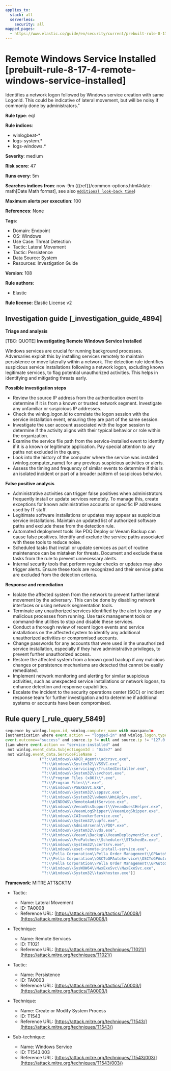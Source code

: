 ```yaml
---
applies_to:
  stack: all
  serverless:
    security: all
mapped_pages:
  - https://www.elastic.co/guide/en/security/current/prebuilt-rule-8-17-4-remote-windows-service-installed.html
---
```


# Remote Windows Service Installed [prebuilt-rule-8-17-4-remote-windows-service-installed]

Identifies a network logon followed by Windows service creation with same LogonId. This could be indicative of lateral movement, but will be noisy if commonly done by administrators."

**Rule type**: eql

**Rule indices**:

* winlogbeat-*
* logs-system.*
* logs-windows.*

**Severity**: medium

**Risk score**: 47

**Runs every**: 5m

**Searches indices from**: now-9m ({{ref}}/common-options.html#date-math[Date Math format], see also [`Additional look-back time`](docs-content://solutions/security/detect-and-alert/create-detection-rule.md#rule-schedule))

**Maximum alerts per execution**: 100

**References**: None

**Tags**:

* Domain: Endpoint
* OS: Windows
* Use Case: Threat Detection
* Tactic: Lateral Movement
* Tactic: Persistence
* Data Source: System
* Resources: Investigation Guide

**Version**: 108

**Rule authors**:

* Elastic

**Rule license**: Elastic License v2

## Investigation guide [_investigation_guide_4894]

**Triage and analysis**

[TBC: QUOTE]
**Investigating Remote Windows Service Installed**

Windows services are crucial for running background processes. Adversaries exploit this by installing services remotely to maintain persistence or move laterally within a network. The detection rule identifies suspicious service installations following a network logon, excluding known legitimate services, to flag potential unauthorized activities. This helps in identifying and mitigating threats early.

**Possible investigation steps**

* Review the source IP address from the authentication event to determine if it is from a known or trusted network segment. Investigate any unfamiliar or suspicious IP addresses.
* Check the winlog.logon.id to correlate the logon session with the service installation event, ensuring they are part of the same session.
* Investigate the user account associated with the logon session to determine if the activity aligns with their typical behavior or role within the organization.
* Examine the service file path from the service-installed event to identify if it is a known or legitimate application. Pay special attention to any paths not excluded in the query.
* Look into the history of the computer where the service was installed (winlog.computer_name) for any previous suspicious activities or alerts.
* Assess the timing and frequency of similar events to determine if this is an isolated incident or part of a broader pattern of suspicious behavior.

**False positive analysis**

* Administrative activities can trigger false positives when administrators frequently install or update services remotely. To manage this, create exceptions for known administrative accounts or specific IP addresses used by IT staff.
* Legitimate software installations or updates may appear as suspicious service installations. Maintain an updated list of authorized software paths and exclude these from the detection rule.
* Automated deployment tools like PDQ Deploy or Veeam Backup can cause false positives. Identify and exclude the service paths associated with these tools to reduce noise.
* Scheduled tasks that install or update services as part of routine maintenance can be mistaken for threats. Document and exclude these tasks from the rule to prevent unnecessary alerts.
* Internal security tools that perform regular checks or updates may also trigger alerts. Ensure these tools are recognized and their service paths are excluded from the detection criteria.

**Response and remediation**

* Isolate the affected system from the network to prevent further lateral movement by the adversary. This can be done by disabling network interfaces or using network segmentation tools.
* Terminate any unauthorized services identified by the alert to stop any malicious processes from running. Use task management tools or command-line utilities to stop and disable these services.
* Conduct a thorough review of recent logon events and service installations on the affected system to identify any additional unauthorized activities or compromised accounts.
* Change passwords for any accounts that were used in the unauthorized service installation, especially if they have administrative privileges, to prevent further unauthorized access.
* Restore the affected system from a known good backup if any malicious changes or persistence mechanisms are detected that cannot be easily remediated.
* Implement network monitoring and alerting for similar suspicious activities, such as unexpected service installations or network logons, to enhance detection and response capabilities.
* Escalate the incident to the security operations center (SOC) or incident response team for further investigation and to determine if additional systems or accounts have been compromised.


## Rule query [_rule_query_5849]

```js
sequence by winlog.logon.id, winlog.computer_name with maxspan=1m
[authentication where event.action == "logged-in" and winlog.logon.type : "Network" and
event.outcome=="success" and source.ip != null and source.ip != "127.0.0.1" and source.ip != "::1"]
[iam where event.action == "service-installed" and
 not winlog.event_data.SubjectLogonId : "0x3e7" and
 not winlog.event_data.ServiceFileName :
               ("?:\\Windows\\ADCR_Agent\\adcrsvc.exe",
                "?:\\Windows\\System32\\VSSVC.exe",
                "?:\\Windows\\servicing\\TrustedInstaller.exe",
                "?:\\Windows\\System32\\svchost.exe",
                "?:\\Program Files (x86)\\*.exe",
                "?:\\Program Files\\*.exe",
                "?:\\Windows\\PSEXESVC.EXE",
                "?:\\Windows\\System32\\sppsvc.exe",
                "?:\\Windows\\System32\\wbem\\WmiApSrv.exe",
                "?:\\WINDOWS\\RemoteAuditService.exe",
                "?:\\Windows\\VeeamVssSupport\\VeeamGuestHelper.exe",
                "?:\\Windows\\VeeamLogShipper\\VeeamLogShipper.exe",
                "?:\\Windows\\CAInvokerService.exe",
                "?:\\Windows\\System32\\upfc.exe",
                "?:\\Windows\\AdminArsenal\\PDQ*.exe",
                "?:\\Windows\\System32\\vds.exe",
                "?:\\Windows\\Veeam\\Backup\\VeeamDeploymentSvc.exe",
                "?:\\Windows\\ProPatches\\Scheduler\\STSchedEx.exe",
                "?:\\Windows\\System32\\certsrv.exe",
                "?:\\Windows\\eset-remote-install-service.exe",
                "?:\\Pella Corporation\\Pella Order Management\\GPAutoSvc.exe",
                "?:\\Pella Corporation\\OSCToGPAutoService\\OSCToGPAutoSvc.exe",
                "?:\\Pella Corporation\\Pella Order Management\\GPAutoSvc.exe",
                "?:\\Windows\\SysWOW64\\NwxExeSvc\\NwxExeSvc.exe",
                "?:\\Windows\\System32\\taskhostex.exe")]
```

**Framework**: MITRE ATT&CKTM

* Tactic:

    * Name: Lateral Movement
    * ID: TA0008
    * Reference URL: [https://attack.mitre.org/tactics/TA0008/](https://attack.mitre.org/tactics/TA0008/)

* Technique:

    * Name: Remote Services
    * ID: T1021
    * Reference URL: [https://attack.mitre.org/techniques/T1021/](https://attack.mitre.org/techniques/T1021/)

* Tactic:

    * Name: Persistence
    * ID: TA0003
    * Reference URL: [https://attack.mitre.org/tactics/TA0003/](https://attack.mitre.org/tactics/TA0003/)

* Technique:

    * Name: Create or Modify System Process
    * ID: T1543
    * Reference URL: [https://attack.mitre.org/techniques/T1543/](https://attack.mitre.org/techniques/T1543/)

* Sub-technique:

    * Name: Windows Service
    * ID: T1543.003
    * Reference URL: [https://attack.mitre.org/techniques/T1543/003/](https://attack.mitre.org/techniques/T1543/003/)



